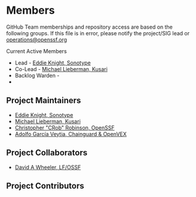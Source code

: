 # **Members**

GitHub Team memberships and repository access are based on the following groups. If this file is in error, please notify the project/SIG lead or <operations@openssf.org>

Current Active Members

- Lead - [Eddie Knight, Sonotype](https://github.com/eddie-knight)
- Co-Lead - [Michael Lieberman, Kusari](https://github.com/mlieberman85)
- Backlog Warden -
-

## Project Maintainers
- [Eddie Knight, Sonotype](https://github.com/eddie-knight)
- [Michael Lieberman, Kusari](https://github.com/mlieberman85)
- [Christopher "CRob" Robinson, OpenSSF](https://github.com/SecurityCRob)
- [Adolfo García Veytia, Chainguard & OpenVEX](https://github.com/puerco)
  
## Project Collaborators
- [David A Wheeler, LF/OSSF](https://github.com/david-a-wheeler)


## Project Contributors

